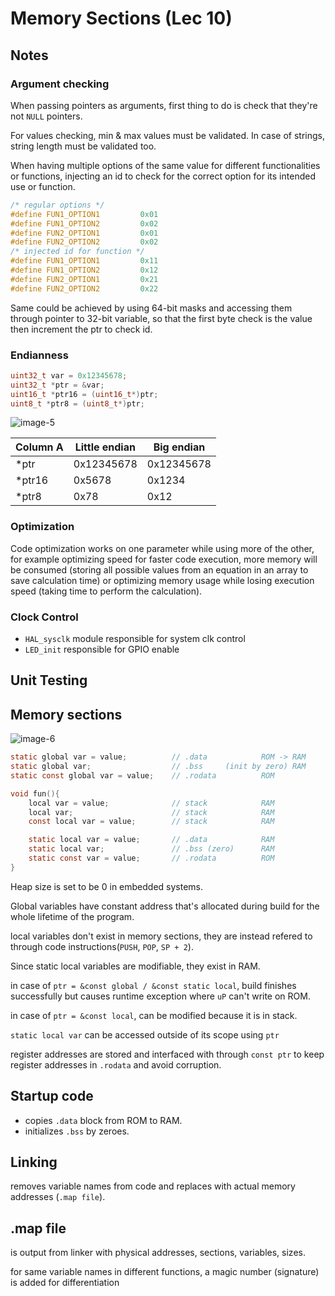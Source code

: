 # Memory Sections (Lec 10)

## Notes

### Argument checking

When passing pointers as arguments, first thing to do is check that they're not `NULL` pointers.

For values checking, min & max values must be validated. In case of strings, string length must be validated too.

When having multiple options of the same value for different functionalities or functions, injecting an id to check for the correct option for its intended use or function.

```c
/* regular options */
#define FUN1_OPTION1         0x01
#define FUN1_OPTION2         0x02
#define FUN2_OPTION1         0x01
#define FUN2_OPTION2         0x02
/* injected id for function */
#define FUN1_OPTION1         0x11
#define FUN1_OPTION2         0x12
#define FUN2_OPTION1         0x21
#define FUN2_OPTION2         0x22
```

Same could be achieved by using 64-bit masks and accessing them through pointer to 32-bit variable, so that the first byte check is the value then increment the ptr to check id.

### Endianness

```c
uint32_t var = 0x12345678;
uint32_t *ptr = &var;
uint16_t *ptr16 = (uint16_t*)ptr;
uint8_t *ptr8 = (uint8_t*)ptr;
```

![image-5](https://github.com/yasminEzF/Notes/assets/109252157/aa371a9d-ae4f-4ed4-9ea5-d315c81d5da2)

Column A | Little endian | Big endian
---------|----------|---------
 *ptr | 0x12345678 | 0x12345678
 *ptr16 | 0x5678 | 0x1234
 *ptr8 | 0x78 | 0x12

### Optimization

Code optimization works on one parameter while using more of the other, for example optimizing speed for faster code execution, more memory will be consumed (storing all possible values from an equation in an array to save calculation time) or optimizing memory usage while losing execution speed (taking time to perform the calculation).

### Clock Control

- `HAL_sysclk` module responsible for system clk control
- `LED_init` responsible for GPIO enable

## Unit Testing

## Memory sections

![image-6](https://github.com/yasminEzF/Notes/assets/109252157/ccead8ba-d782-4759-a6d8-36e54bda1894)

```c
static global var = value;          // .data            ROM -> RAM
static global var;                  // .bss     (init by zero) RAM
static const global var = value;    // .rodata          ROM

void fun(){
    local var = value;              // stack            RAM
    local var;                      // stack            RAM
    const local var = value;        // stack            RAM

    static local var = value;       // .data            RAM
    static local var;               // .bss (zero)      RAM
    static const var = value;       // .rodata          ROM
}
```

Heap size is set to be 0 in embedded systems.

Global variables have constant address that's allocated during build for the whole lifetime of the program.

local variables don't exist in memory sections, they are instead refered to through code instructions(`PUSH`, `POP`, `SP + 2`).

Since static local variables are modifiable, they exist in RAM.

in case of `ptr = &const global / &const static local`, build finishes successfully but causes runtime exception where `uP` can't write on ROM.

in case of `ptr = &const local`, can be modified because it is in stack.

`static local var` can be accessed outside of its scope using `ptr`

register addresses are stored and interfaced with through `const ptr` to keep register addresses in `.rodata` and avoid corruption.

## Startup code

- copies `.data` block from ROM to RAM.
- initializes `.bss` by zeroes.

## Linking

removes variable names from code and replaces with actual memory addresses (`.map file`).

## .map file

is output from linker with physical addresses, sections, variables, sizes.

for same variable names in different functions, a magic number (signature) is added for differentiation

